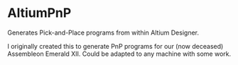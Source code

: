 # AltiumPnP
Generates Pick-and-Place programs from within Altium Designer.

I originally created this to generate PnP programs for our (now deceased) Assembleon Emerald XII. Could be adapted to any machine with some work. 
